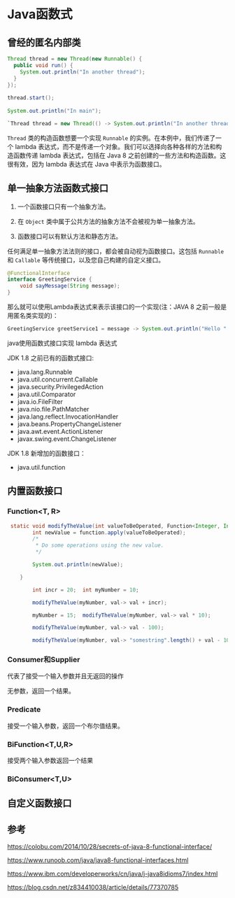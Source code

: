 # Java函数式

## 曾经的匿名内部类

```java
Thread thread = new Thread(new Runnable() {
  public void run() {
    System.out.println("In another thread");
  }
});
 
thread.start();
 
System.out.println("In main");
```

```java
`Thread thread = new Thread(() -> System.out.println("In another thread"));`
```

`Thread` 类的构造函数想要一个实现 `Runnable` 的实例。在本例中，我们传递了一个 lambda 表达式，而不是传递一个对象。我们可以选择向各种各样的方法和构造函数传递 lambda 表达式，包括在 Java 8 之前创建的一些方法和构造函数。这很有效，因为 lambda 表达式在 Java 中表示为函数接口。



## 单一抽象方法函数式接口

1. 一个函数接口只有一个抽象方法。

2. 在 `Object` 类中属于公共方法的抽象方法不会被视为单一抽象方法。

3. 函数接口可以有默认方法和静态方法。

任何满足单一抽象方法法则的接口，都会被自动视为函数接口。这包括 `Runnable` 和 `Callable` 等传统接口，以及您自己构建的自定义接口。

```java
@FunctionalInterface
interface GreetingService {
    void sayMessage(String message);
}
```

那么就可以使用Lambda表达式来表示该接口的一个实现(注：JAVA 8 之前一般是用匿名类实现的)：

```java
GreetingService greetService1 = message -> System.out.println("Hello " + message);
```

java使用函数式接口实现 lambda 表达式

JDK 1.8 之前已有的函数式接口:

- java.lang.Runnable
- java.util.concurrent.Callable
- java.security.PrivilegedAction
- java.util.Comparator
- java.io.FileFilter
- java.nio.file.PathMatcher
- java.lang.reflect.InvocationHandler
- java.beans.PropertyChangeListener
- java.awt.event.ActionListener
- javax.swing.event.ChangeListener

JDK 1.8 新增加的函数接口：

- java.util.function



## 内置函数接口

### Function<T, R>

```java
 static void modifyTheValue(int valueToBeOperated, Function<Integer, Integer> function) {
        int newValue = function.apply(valueToBeOperated);
        /*
         * Do some operations using the new value.
         */

        System.out.println(newValue);

    }

        int incr = 20;  int myNumber = 10;

        modifyTheValue(myNumber, val-> val + incr);

        myNumber = 15;  modifyTheValue(myNumber, val-> val * 10);

        modifyTheValue(myNumber, val-> val - 100);

        modifyTheValue(myNumber, val-> "somestring".length() + val - 100);
```



### Consumer<T>和Supplier<T>

代表了接受一个输入参数并且无返回的操作

无参数，返回一个结果。



### Predicate<T>

接受一个输入参数，返回一个布尔值结果。



### BiFunction<T,U,R>

接受两个输入参数返回一个结果

### BiConsumer<T,U>





## 自定义函数接口



## 参考

https://colobu.com/2014/10/28/secrets-of-java-8-functional-interface/

https://www.runoob.com/java/java8-functional-interfaces.html

https://www.ibm.com/developerworks/cn/java/j-java8idioms7/index.html

https://blog.csdn.net/z834410038/article/details/77370785
